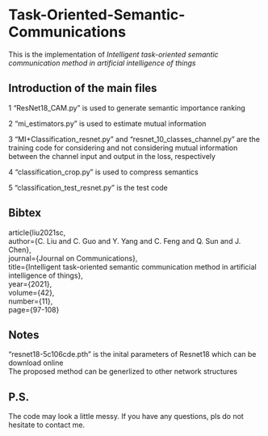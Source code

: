 # Task-Oriented-Semantic-Communications

This is the implementation of *Intelligent task-oriented semantic communication method in artificial intelligence of things*<br />

## Introduction of the main files
1 “ResNet18_CAM.py” is used to generate semantic importance ranking<br />

2 “mi_estimators.py” is used to estimate mutual information<br />

3 “MI+Classification_resnet.py” and “resnet_10_classes_channel.py” are the training code for considering and not considering mutual information between the channel input and output in the loss, respectively<br />

4 “classification_crop.py” is used to compress semantics<br />

5 “classification_test_resnet.py” is the test code<br />


## Bibtex
article{liu2021sc,<br />
  author={C. Liu and C. Guo and Y. Yang and C. Feng and Q. Sun and J. Chen},<br />
  journal={Journal on Communications}, <br />
  title={Intelligent task-oriented semantic communication method in artificial intelligence of things}, <br />
  year={2021},<br />
  volume={42},<br />
  number={11},<br />
  page={97-108}<br />
  
## Notes
“resnet18-5c106cde.pth” is the inital parameters of Resnet18 which can be download online<br />
The proposed method can be generlized to other network structures<br />

## P.S.
The code may look a little messy. If you have any questions, pls do not hesitate to contact me.
